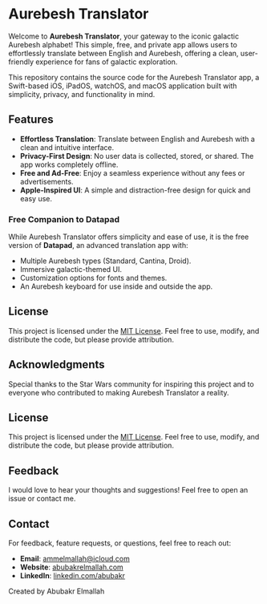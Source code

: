 # Aurebesh Translator

Welcome to **Aurebesh Translator**, your gateway to the iconic galactic Aurebesh alphabet! This simple, free, and private app allows users to effortlessly translate between English and Aurebesh, offering a clean, user-friendly experience for fans of galactic exploration.

This repository contains the source code for the Aurebesh Translator app, a Swift-based iOS, iPadOS, watchOS, and macOS application built with simplicity, privacy, and functionality in mind.

## Features

- **Effortless Translation**: Translate between English and Aurebesh with a clean and intuitive interface.
- **Privacy-First Design**: No user data is collected, stored, or shared. The app works completely offline.
- **Free and Ad-Free**: Enjoy a seamless experience without any fees or advertisements.
- **Apple-Inspired UI**: A simple and distraction-free design for quick and easy use.

### Free Companion to Datapad
While Aurebesh Translator offers simplicity and ease of use, it is the free version of **Datapad**, an advanced translation app with:
- Multiple Aurebesh types (Standard, Cantina, Droid).
- Immersive galactic-themed UI.
- Customization options for fonts and themes.
- An Aurebesh keyboard for use inside and outside the app.


## License

This project is licensed under the [MIT License](LICENSE). Feel free to use, modify, and distribute the code, but please provide attribution.


## Acknowledgments

Special thanks to the Star Wars community for inspiring this project and to everyone who contributed to making Aurebesh Translator a reality.


## License

This project is licensed under the [MIT License](LICENSE). Feel free to use, modify, and distribute the code, but please provide attribution.

## Feedback

I would love to hear your thoughts and suggestions! Feel free to open an issue or contact me.

## Contact

For feedback, feature requests, or questions, feel free to reach out:
- **Email**: ammelmallah@icloud.com
- **Website**: [abubakrelmallah.com](https://abubakrelmallah.com/)
- **LinkedIn**: [linkedin.com/abubakr](https://www.linkedin.com/in/abubakr-elmallah-416a0b273/)

Created by Abubakr Elmallah
